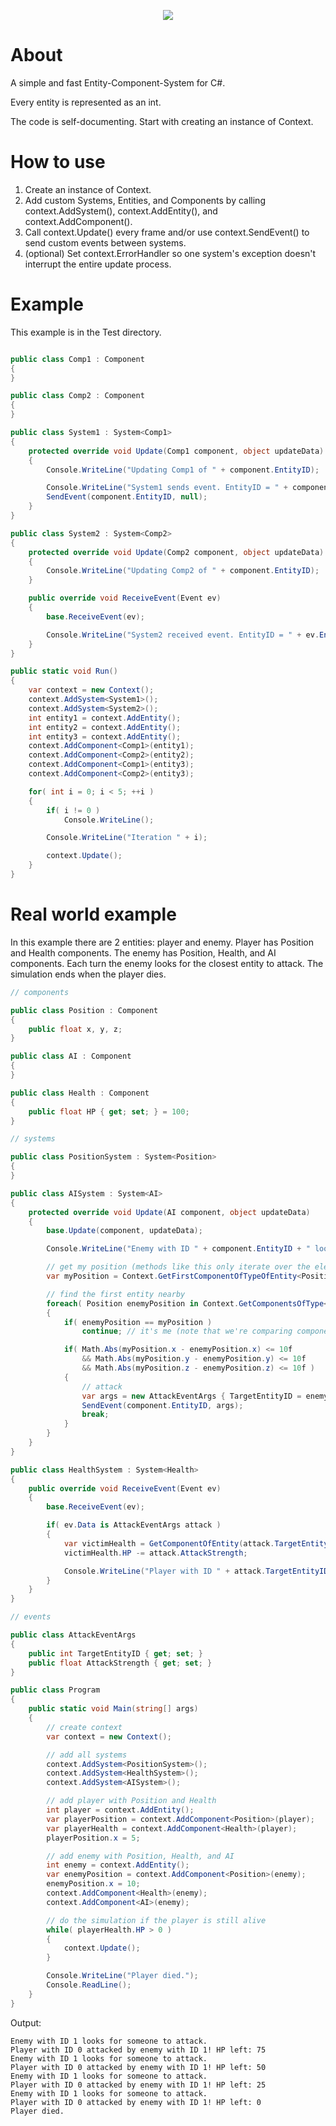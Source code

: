 <p align="center">
  <img src="https://user-images.githubusercontent.com/8492408/124278535-ab1e1080-db46-11eb-8b5f-6781faf651b6.png">
</p>

# About

A simple and fast Entity-Component-System for C#.

Every entity is represented as an int.

The code is self-documenting. Start with creating an instance of Context.

# How to use

1. Create an instance of Context.
2. Add custom Systems, Entities, and Components by calling context.AddSystem(), context.AddEntity(), and context.AddComponent().
3. Call context.Update() every frame and/or use context.SendEvent() to send custom events between systems.
4. (optional) Set context.ErrorHandler so one system's exception doesn't interrupt the entire update process.

# Example

This example is in the Test directory.

```C#

public class Comp1 : Component
{
}

public class Comp2 : Component
{
}

public class System1 : System<Comp1>
{
    protected override void Update(Comp1 component, object updateData)
    {
        Console.WriteLine("Updating Comp1 of " + component.EntityID);

        Console.WriteLine("System1 sends event. EntityID = " + component.EntityID);
        SendEvent(component.EntityID, null);
    }
}

public class System2 : System<Comp2>
{
    protected override void Update(Comp2 component, object updateData)
    {
        Console.WriteLine("Updating Comp2 of " + component.EntityID);
    }

    public override void ReceiveEvent(Event ev)
    {
        base.ReceiveEvent(ev);

        Console.WriteLine("System2 received event. EntityID = " + ev.EntityID);
    }
}

public static void Run()
{
    var context = new Context();
    context.AddSystem<System1>();
    context.AddSystem<System2>();
    int entity1 = context.AddEntity();
    int entity2 = context.AddEntity();
    int entity3 = context.AddEntity();
    context.AddComponent<Comp1>(entity1);
    context.AddComponent<Comp2>(entity2);
    context.AddComponent<Comp1>(entity3);
    context.AddComponent<Comp2>(entity3);

    for( int i = 0; i < 5; ++i )
    {
        if( i != 0 )
            Console.WriteLine();

        Console.WriteLine("Iteration " + i);

        context.Update();
    }
}
```

# Real world example

In this example there are 2 entities: player and enemy. Player has Position and Health components. The enemy has Position, Health, and AI components. Each turn the enemy looks for the closest entity to attack. The simulation ends when the player dies.

```C#
// components

public class Position : Component
{
    public float x, y, z;
}

public class AI : Component
{
}

public class Health : Component
{
    public float HP { get; set; } = 100;
}

// systems

public class PositionSystem : System<Position>
{
}

public class AISystem : System<AI>
{
    protected override void Update(AI component, object updateData)
    {
        base.Update(component, updateData);

        Console.WriteLine("Enemy with ID " + component.EntityID + " looks for someone to attack.");

        // get my position (methods like this only iterate over the elements of a cached list of components of this entity)
        var myPosition = Context.GetFirstComponentOfTypeOfEntity<Position>(component.EntityID);

        // find the first entity nearby
        foreach( Position enemyPosition in Context.GetComponentsOfType<Position>() )
        {
            if( enemyPosition == myPosition )
                continue; // it's me (note that we're comparing component references, not values)

            if( Math.Abs(myPosition.x - enemyPosition.x) <= 10f
                && Math.Abs(myPosition.y - enemyPosition.y) <= 10f
                && Math.Abs(myPosition.z - enemyPosition.z) <= 10f )
            {
                // attack
                var args = new AttackEventArgs { TargetEntityID = enemyPosition.EntityID, AttackStrength = 25 };
                SendEvent(component.EntityID, args);
                break;
            }
        }
    }
}

public class HealthSystem : System<Health>
{
    public override void ReceiveEvent(Event ev)
    {
        base.ReceiveEvent(ev);

        if( ev.Data is AttackEventArgs attack )
        {
            var victimHealth = GetComponentOfEntity(attack.TargetEntityID);
            victimHealth.HP -= attack.AttackStrength;

            Console.WriteLine("Player with ID " + attack.TargetEntityID + " attacked by enemy with ID " + ev.EntityID + "! HP left: " + victimHealth.HP);
        }
    }
}

// events

public class AttackEventArgs
{
    public int TargetEntityID { get; set; }
    public float AttackStrength { get; set; }
}

public class Program
{
    public static void Main(string[] args)
    {
        // create context
        var context = new Context();

        // add all systems
        context.AddSystem<PositionSystem>();
        context.AddSystem<HealthSystem>();
        context.AddSystem<AISystem>();

        // add player with Position and Health
        int player = context.AddEntity();
        var playerPosition = context.AddComponent<Position>(player);
        var playerHealth = context.AddComponent<Health>(player);
        playerPosition.x = 5;

        // add enemy with Position, Health, and AI
        int enemy = context.AddEntity();
        var enemyPosition = context.AddComponent<Position>(enemy);
        enemyPosition.x = 10;
        context.AddComponent<Health>(enemy);
        context.AddComponent<AI>(enemy);

        // do the simulation if the player is still alive
        while( playerHealth.HP > 0 )
        {
            context.Update();
        }

        Console.WriteLine("Player died.");
        Console.ReadLine();
    }
}
```

Output:

```
Enemy with ID 1 looks for someone to attack.
Player with ID 0 attacked by enemy with ID 1! HP left: 75
Enemy with ID 1 looks for someone to attack.
Player with ID 0 attacked by enemy with ID 1! HP left: 50
Enemy with ID 1 looks for someone to attack.
Player with ID 0 attacked by enemy with ID 1! HP left: 25
Enemy with ID 1 looks for someone to attack.
Player with ID 0 attacked by enemy with ID 1! HP left: 0
Player died.
```
